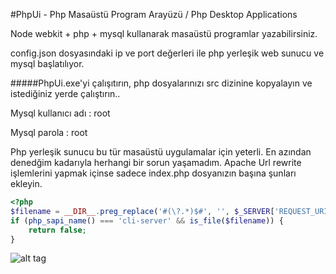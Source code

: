 #PhpUi - Php Masaüstü Program Arayüzü / Php Desktop Applications

Node webkit + php + mysql kullanarak masaüstü programlar yazabilirsiniz.

config.json dosyasındaki ip ve port değerleri ile php yerleşik web sunucu ve mysql başlatılıyor.  

#####PhpUi.exe'yi çalışıtırın, php dosyalarınızı src dizinine kopyalayın ve istediğiniz yerde çalıştırın..

Mysql kullanıcı adı : root

Mysql parola : root


Php yerleşik sunucu bu tür masaüstü uygulamalar için yeterli. En azından denedğim kadarıyla herhangi bir sorun yaşamadım. 
Apache Url rewrite işlemlerini yapmak içinse sadece index.php dosyanızın başına şunları ekleyin.

```php
<?php
$filename = __DIR__.preg_replace('#(\?.*)$#', '', $_SERVER['REQUEST_URI']);
if (php_sapi_name() === 'cli-server' && is_file($filename)) {
    return false;
}
```
![alt tag](http://www.wmatik.com/phpui.jpg)



